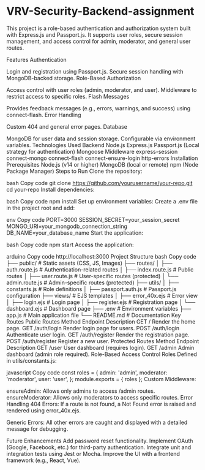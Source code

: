 # VRV-Security-Backend-assignment

This project is a role-based authentication and authorization system built with Express.js and Passport.js. It supports user roles, secure session management, and access control for admin, moderator, and general user routes.

Features
Authentication

Login and registration using Passport.js.
Secure session handling with MongoDB-backed storage.
Role-Based Authorization

Access control with user roles (admin, moderator, and user).
Middleware to restrict access to specific roles.
Flash Messages

Provides feedback messages (e.g., errors, warnings, and success) using connect-flash.
Error Handling

Custom 404 and general error pages.
Database

MongoDB for user data and session storage.
Configurable via environment variables.
Technologies Used
Backend
Node.js
Express.js
Passport.js (Local strategy for authentication)
Mongoose
Middleware
express-session
connect-mongo
connect-flash
connect-ensure-login
http-errors
Installation
Prerequisites
Node.js (v14 or higher)
MongoDB (local or remote)
npm (Node Package Manager)
Steps to Run
Clone the repository:

bash
Copy code
git clone https://github.com/yourusername/your-repo.git
cd your-repo
Install dependencies:

bash
Copy code
npm install
Set up environment variables: Create a .env file in the project root and add:

env
Copy code
PORT=3000
SESSION_SECRET=your_session_secret
MONGO_URI=your_mongodb_connection_string
DB_NAME=your_database_name
Start the application:

bash
Copy code
npm start
Access the application:

arduino
Copy code
http://localhost:3000
Project Structure
bash
Copy code
├── public/                       # Static assets (CSS, JS, Images)
├── routes/
│   ├── auth.route.js             # Authentication-related routes
│   ├── index.route.js            # Public routes
│   ├── user.route.js             # User-specific routes (protected)
│   └── admin.route.js            # Admin-specific routes (protected)
├── utils/
│   ├── constants.js              # Role definitions
│   ├── passport.auth.js          # Passport.js configuration
├── views/                        # EJS templates
│   ├── error_40x.ejs             # Error view
│   ├── login.ejs                 # Login page
│   ├── register.ejs              # Registration page
│   └── dashboard.ejs             # Dashboard page
├── .env                          # Environment variables
├── app.js                        # Main application file
└── README.md                     # Documentation
Key Routes
Public Routes
Method	Endpoint	Description
GET	/	Render the home page.
GET	/auth/login	Render login page for users.
POST	/auth/login	Authenticate user login.
GET	/auth/register	Render the registration page.
POST	/auth/register	Register a new user.
Protected Routes
Method	Endpoint	Description
GET	/user	User dashboard (requires login).
GET	/admin	Admin dashboard (admin role required).
Role-Based Access Control
Roles Defined in utils/constants.js:

javascript
Copy code
const roles = {
  admin: 'admin',
  moderator: 'moderator',
  user: 'user',
};
module.exports = { roles };
Custom Middleware:

ensureAdmin: Allows only admins to access /admin routes.
ensureModerator: Allows only moderators to access specific routes.
Error Handling
404 Errors: If a route is not found, a Not Found error is raised and rendered using error_40x.ejs.

Generic Errors: All other errors are caught and displayed with a detailed message for debugging.

Future Enhancements
Add password reset functionality.
Implement OAuth (Google, Facebook, etc.) for third-party authentication.
Integrate unit and integration tests using Jest or Mocha.
Improve the UI with a frontend framework (e.g., React, Vue).